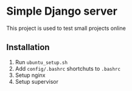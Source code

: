 # Simple Django server

This project is used to test small projects online


Installation
---

1. Run `ubuntu_setup.sh`
2. Add `config/.bashrc` shortchuts to `.bashrc`
3. Setup nginx
4. Setup supervisor